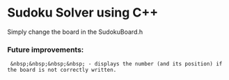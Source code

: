 # Sudoku Solver using C++
  Simply change the board in the SudokuBoard.h                      
  ### Future improvements:           
     &nbsp;&nbsp;&nbsp;&nbsp; - displays the number (and its position) if the board is not correctly written.
